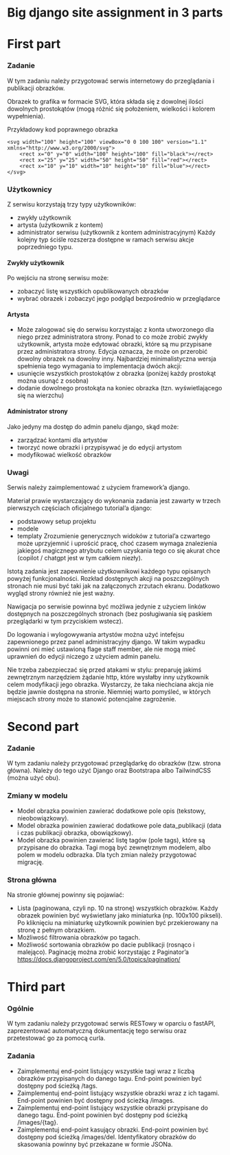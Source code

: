 # Big django site assignment in 3 parts

# First part
### Zadanie
W tym zadaniu należy przygotować serwis internetowy do przeglądania i publikacji obrazków.

Obrazek to grafika w formacie SVG, która składa się z dowolnej ilości dowolnych prostokątów (mogą różnić się położeniem, wielkości i kolorem wypełnienia).

Przykładowy kod poprawnego obrazka
```
<svg width="100" height="100" viewBox="0 0 100 100" version="1.1" xmlns="http://www.w3.org/2000/svg">
    <rect x="0" y="0" width="100" height="100" fill="black"></rect>
    <rect x="25" y="25" width="50" height="50" fill="red"></rect>
    <rect x="10" y="10" width="10" height="10" fill="blue"></rect>
</svg>
```
### Użytkownicy
Z serwisu korzystają trzy typy użytkowników:

* zwykły użytkownik
* artysta (użytkownik z kontem)
* administrator serwisu (użytkownik z kontem administracyjnym)
Każdy kolejny typ ściśle rozszerza dostępne w ramach serwisu akcje poprzedniego typu.

#### Zwykły użytkownik
Po wejściu na stronę serwisu może:
* zobaczyć listę wszystkich opublikowanych obrazków
* wybrać obrazek i zobaczyć jego podgląd bezpośrednio w przeglądarce

#### Artysta
* Może zalogować się do serwisu korzystając z konta utworzonego dla niego przez administratora strony. Ponad to co może zrobić zwykły użytkownik, artysta może edytować obrazki, które są mu przypisane przez administratora strony.
 Edycja oznacza, że może on przerobić dowolny obrazek na dowolny inny. Najbardziej minimalistyczna wersja spełnienia tego wymagania to implementacja dwóch akcji:
* usunięcie wszystkich prostokątów z obrazka (poniżej każdy prostokąt można usunąć z osobna)
* dodanie dowolnego prostokąta na koniec obrazka (tzn. wyświetlającego się na wierzchu)
#### Administrator strony
Jako jedyny ma dostęp do admin panelu django, skąd może:

* zarządzać kontami dla artystów
* tworzyć nowe obrazki i przypisywać je do edycji artystom
* modyfikować wielkość obrazków
### Uwagi
Serwis należy zaimplementować z użyciem framework’a django.

Materiał prawie wystarczający do wykonania zadania jest zawarty w trzech pierwszych częściach oficjalnego tutorial’a django:

* podstawowy setup projektu
* modele
* templaty
Zrozumienie generycznych widoków z tutorial’a czwartego może uprzyjemnić i uprościć pracę, choć czasem wymaga znalezienia jakiegoś magicznego atrybutu celem uzyskania tego co się akurat chce (copilot / chatgpt jest w tym całkiem niezły).

Istotą zadania jest zapewnienie użytkownikowi każdego typu opisanych powyżej funkcjonalności. Rozkład dostępnych akcji na poszczególnych stronach nie musi być taki jak na załączonych zrzutach ekranu. Dodatkowo wygląd strony również nie jest ważny.

Nawigacja po serwisie powinna być możliwa jedynie z użyciem linków dostępnych na poszczególnych stronach (bez posługiwania się paskiem przeglądarki w tym przyciskiem wstecz).

Do logowania i wylogowywania artystów można użyć intefejsu zapewnionego przez panel administracyjny django. W takim wypadku powinni oni mieć ustawioną flage staff member, ale nie mogą mieć uprawnień do edycji niczego z użyciem admin panelu.

Nie trzeba zabezpieczać się przed atakami w stylu: preparuję jakimś zewnętrznym narzędziem żądanie http, które wysłałby inny użytkownik celem modyfikacji jego obrazka. Wystarczy, że taka niechciana akcja nie będzie jawnie dostępna na stronie. Niemniej warto pomyśleć, w których miejscach strony może to stanowić potencjalne zagrożenie.

# Second part
### Zadanie
W tym zadaniu należy przygotować przeglądarkę do obrazków (tzw. strona główna). Należy do tego użyć Django oraz Bootstrapa albo TailwindCSS (można użyć obu).

### Zmiany w modelu
* Model obrazka powinien zawierać dodatkowe pole opis (tekstowy, nieobowiązkowy).
* Model obrazka powinien zawierać dodatkowe pole data_publikacji (data i czas publikacji obrazka, obowiązkowy).
* Model obrazka powinien zawierać listę tagów (pole tags), które są przypisane do obrazka. Tagi mogą być zewnętrznym modelem, albo polem w modelu odbrazka.
Dla tych zmian należy przygotować migrację.

### Strona główna
Na stronie głównej powinny się pojawiać:

* Lista (paginowana, czyli np. 10 na stronę) wszystkich obrazków. Każdy obrazek powinien być wyświetlany jako miniaturka (np. 100x100 pikseli). Po kliknięciu na miniaturkę użytkownik powinien być przekierowany na stronę z pełnym obrazkiem.
* Możliwość filtrowania obrazków po tagach.
* Możliwość sortowania obrazków po dacie publikacji (rosnąco i malejąco).
Paginację można zrobić korzystając z Paginator’a https://docs.djangoproject.com/en/5.0/topics/pagination/

# Third part
### Ogólnie
W tym zadaniu należy przygotować serwis RESTowy w oparciu o fastAPI, zaprezentować automatyczną dokumentację tego serwisu oraz przetestować go za pomocą curla.

### Zadania
* Zaimplementuj end-point listujący wszystkie tagi wraz z liczbą obrazków przypisanych do danego tagu. End-point powinien być dostępny pod ścieżką /tags.
* Zaimplementuj end-point listujący wszystkie obrazki wraz z ich tagami. End-point powinien być dostępny pod ścieżką /images.
* Zaimplementuj end-point listujący wszystkie obrazki przypisane do danego tagu. End-point powinien być dostępny pod ścieżką /images/{tag}.
* Zaimplementuj end-point kasujący obrazki. End-point powinien być dostępny pod ścieżką /images/del. Identyfikatory obrazków do skasowania powinny być przekazane w formie JSONa.

